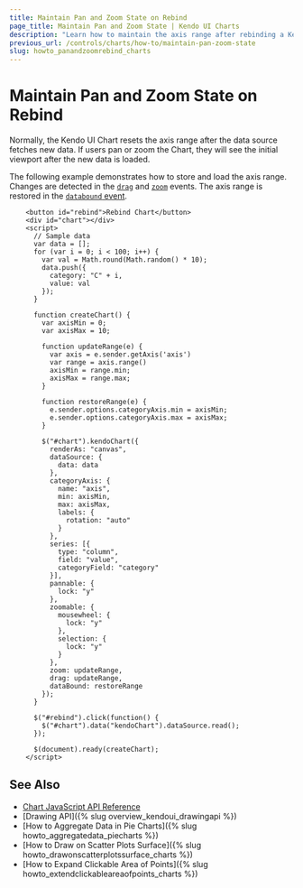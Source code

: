 ```yaml
---
title: Maintain Pan and Zoom State on Rebind
page_title: Maintain Pan and Zoom State | Kendo UI Charts
description: "Learn how to maintain the axis range after rebinding a Kendo UI Chart."
previous_url: /controls/charts/how-to/maintain-pan-zoom-state
slug: howto_panandzoomrebind_charts
---
```


# Maintain Pan and Zoom State on Rebind

Normally, the Kendo UI Chart resets the axis range after the data source fetches new data. If users pan or zoom the Chart, they will see the initial viewport after the new data is loaded.

The following example demonstrates how to store and load the axis range. Changes are detected in the [`drag`](/api/javascript/dataviz/ui/chart/events/drag) and [`zoom`](/api/javascript/dataviz/ui/chart/events/zoom) events. The axis range is restored in the [`databound` event](/api/javascript/dataviz/ui/chart/events/databound).

```dojo
    <button id="rebind">Rebind Chart</button>
    <div id="chart"></div>
    <script>
      // Sample data
      var data = [];
      for (var i = 0; i < 100; i++) {
        var val = Math.round(Math.random() * 10);
        data.push({
          category: "C" + i,
          value: val
        });
      }

      function createChart() {
        var axisMin = 0;
        var axisMax = 10;

        function updateRange(e) {
          var axis = e.sender.getAxis('axis')
          var range = axis.range()
          axisMin = range.min;
          axisMax = range.max;
        }

        function restoreRange(e) {
          e.sender.options.categoryAxis.min = axisMin;
          e.sender.options.categoryAxis.max = axisMax;
        }

        $("#chart").kendoChart({
          renderAs: "canvas",
          dataSource: {
            data: data
          },
          categoryAxis: {
            name: "axis",
            min: axisMin,
            max: axisMax,
            labels: {
              rotation: "auto"
            }
          },
          series: [{
            type: "column",
            field: "value",
            categoryField: "category"
          }],
          pannable: {
            lock: "y"
          },
          zoomable: {
            mousewheel: {
              lock: "y"
            },
            selection: {
              lock: "y"
            }
          },
          zoom: updateRange,
          drag: updateRange,
          dataBound: restoreRange
        });
      }

      $("#rebind").click(function() {
        $("#chart").data("kendoChart").dataSource.read();
      });

      $(document).ready(createChart);
    </script>
```

## See Also

* [Chart JavaScript API Reference](/api/javascript/dataviz/ui/chart)
* [Drawing API]({% slug overview_kendoui_drawingapi %})
* [How to Aggregate Data in Pie Charts]({% slug howto_aggregatedata_piecharts %})
* [How to Draw on Scatter Plots Surface]({% slug howto_drawonscatterplotssurface_charts %})
* [How to Expand Clickable Area of Points]({% slug howto_extendclickableareaofpoints_charts %})
